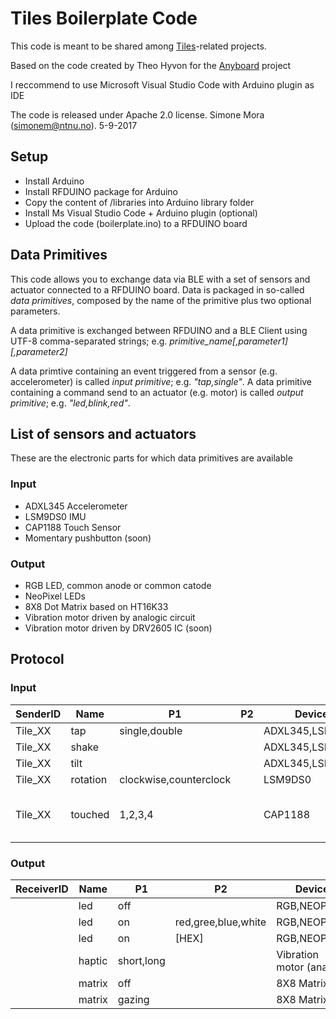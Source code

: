 # Tiles Boilerplate Code

This code is meant to be shared among [Tiles](http://tilestoolkit.io)-related projects. 

Based on the code created by Theo Hyvon for the [Anyboard](http://anyboardgames.co) project 

I reccommend to use Microsoft Visual Studio Code with Arduino plugin as IDE

The code is released under Apache 2.0 license.
Simone Mora (simonem@ntnu.no). 5-9-2017 

## Setup
* Install Arduino
* Install RFDUINO package for Arduino
* Copy the content of /libraries into Arduino library folder
* Install Ms Visual Studio Code + Arduino plugin (optional) 
* Upload the code (boilerplate.ino) to a RFDUINO board 

## Data Primitives

This code allows you to exchange data via BLE with a set of sensors and actuator connected to a RFDUINO board. Data is packaged in so-called *data primitives*, composed by the name of the primitive plus two optional parameters. 

A data primitive is exchanged between RFDUINO and a BLE Client using UTF-8 comma-separated strings; e.g. *primitive_name[,parameter1][,parameter2]*  

A data primtive containing an event triggered from a sensor (e.g. accelerometer) is called *input primitive*; e.g. *"tap,single"*. A data primitive containing a command send to an actuator (e.g. motor) is called *output primitive*; e.g. *"led,blink,red"*.

## List of sensors and actuators
These are the electronic parts for which data primitives are available

### Input
* ADXL345 Accelerometer
* LSM9DS0 IMU
* CAP1188 Touch Sensor
* Momentary pushbutton (soon)

### Output
* RGB LED, common anode or common catode
* NeoPixel LEDs
* 8X8 Dot Matrix based on HT16K33
* Vibration motor driven by analogic circuit
* Vibration motor driven by DRV2605 IC (soon)

## Protocol

### Input
|SenderID|Name|P1|P2|Device|Note|
|--------|----|--|--|------|----|
|Tile_XX|tap|single,double||ADXL345,LSM9DS0||
|Tile_XX|shake|||ADXL345,LSM9DS0||
|Tile_XX|tilt|||ADXL345,LSM9DS0||
|Tile_XX|rotation|clockwise,counterclock||LSM9DS0|
|Tile_XX|touched|1,2,3,4||CAP1188|ID of the pin touched in P1|

### Output
|ReceiverID|Name|P1|P2|Device|Note|
|----------|----|--|--|------|----|
|          |led |off||RGB,NEOPIXEL||
|          |led |on|red,gree,blue,white|RGB,NEOPIXEL||
|          |led |on|[HEX]|RGB,NEOPIXEL||
|          |haptic|short,long||Vibration motor (analog)||
|          |matrix|off||8X8 Matrix||
|          |matrix|gazing||8X8 Matrix||
